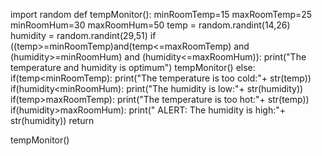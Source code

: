 import random
def tempMonitor():
 minRoomTemp=15
 maxRoomTemp=25 
 minRoomHum=30
 maxRoomHum=50
 temp = random.randint(14,26)
 humidity = random.randint(29,51)
 if ((temp>=minRoomTemp)and(temp<=maxRoomTemp) and (humidity>=minRoomHum) and (humidity<=maxRoomHum)):
   print("The temperature and humidity is optimum")
   tempMonitor()
 else:
   if(temp<minRoomTemp):
     print("The temperature is too cold:"+ str(temp))
   if(humidity<minRoomHum):
     print("The humidity is low:"+ str(humidity)) 
   if(temp>maxRoomTemp):
     print("The temperature is too hot:"+ str(temp))
   if(humidity>maxRoomHum):
     print(" ALERT: The humidity is high:"+ str(humidity))
 return
 
tempMonitor()
